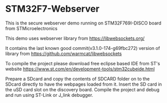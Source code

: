 # STM32F7-Webserver


This is the secure webserver demo running on STM32F769I-DISCO board from STMicroelectronics

This demo uses webserver library from https://libwebsockets.org/

It contains the last known good commit(v3.1.0-174-g69fbc272) version of library from https://github.com/warmcat/libwebsockets

To compile the project please download free eclipse based IDE from ST's website https://www.st.com/en/development-tools/stm32cubeide.html


Prepare a SDcard and copy the contents of SDCARD folder on to the SDcard directly to have the webpages loaded from it. Insert the SD card in the uSD card slot on the discovery board.
Compile the project and debug and run using ST-Link or J_link debugger.
